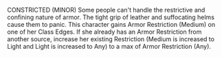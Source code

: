 CONSTRICTED (MINOR)
Some people can't handle the restrictive and confining nature of armor. The tight grip of leather and suffocating helms cause them to panic.
This character gains Armor Restriction (Medium) on one of her Class Edges. If she already has an Armor Restriction from another source, increase her existing Restriction (Medium is increased to Light and Light is increased to Any) to a max of Armor Restriction (Any).